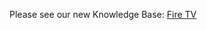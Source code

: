 Please see our new Knowledge Base: [Fire TV](https://support.emby.media/support/solutions/articles/44001161548-fire-tv)